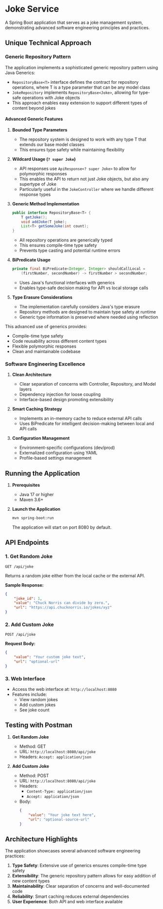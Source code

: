 # Joke Service

A Spring Boot application that serves as a joke management system, demonstrating advanced software engineering principles and practices.

## Unique Technical Approach

### Generic Repository Pattern
The application implements a sophisticated generic repository pattern using Java Generics:
- `RepositoryBase<T>` interface defines the contract for repository operations, where T is a type parameter that can be any model class
- `JokeRepository` implements `RepositoryBase<Joke>`, allowing for type-safe operations with Joke objects
- This approach enables easy extension to support different types of content beyond jokes

#### Advanced Generic Features
1. **Bounded Type Parameters**
   - The repository system is designed to work with any type T that extends our base model classes
   - This ensures type safety while maintaining flexibility

2. **Wildcard Usage (`? super Joke`)**
   - API responses use `ApiResponse<? super Joke>` to allow for polymorphic responses
   - This enables the API to return not just Joke objects, but also any supertype of Joke
   - Particularly useful in the `JokeController` where we handle different response types

3. **Generic Method Implementation**
   ```java
   public interface RepositoryBase<T> {
       T getJoke();
       void addJoke(T joke);
       List<T> getSomeJoke(int count);
   }
   ```
   - All repository operations are generically typed
   - This ensures compile-time type safety
   - Prevents type casting and potential runtime errors

4. **BiPredicate Usage**
   ```java
   private final BiPredicate<Integer, Integer> shouldCallLocal =
       (firstNumber, secondNumber) -> firstNumber > secondNumber;
   ```
   - Uses Java's functional interfaces with generics
   - Enables type-safe decision making for API vs local storage calls

5. **Type Erasure Considerations**
   - The implementation carefully considers Java's type erasure
   - Repository methods are designed to maintain type safety at runtime
   - Generic type information is preserved where needed using reflection

This advanced use of generics provides:
- Compile-time type safety
- Code reusability across different content types
- Flexible polymorphic responses
- Clean and maintainable codebase

### Software Engineering Excellence
1. **Clean Architecture**
   - Clear separation of concerns with Controller, Repository, and Model layers
   - Dependency injection for loose coupling
   - Interface-based design promoting extensibility

2. **Smart Caching Strategy**
   - Implements an in-memory cache to reduce external API calls
   - Uses BiPredicate for intelligent decision-making between local and API calls

3. **Configuration Management**
   - Environment-specific configurations (dev/prod)
   - Externalized configuration using YAML
   - Profile-based settings management

## Running the Application

1. **Prerequisites**
   - Java 17 or higher
   - Maven 3.6+

2. **Launch the Application**
   ```bash
   mvn spring-boot:run
   ```
   The application will start on port 8080 by default.

## API Endpoints

### 1. Get Random Joke
```
GET /api/joke
```
Returns a random joke either from the local cache or the external API.

**Sample Response:**
```json
{
    "joke_id": 1,
    "value": "Chuck Norris can divide by zero.",
    "url": "https://api.chucknorris.io/jokes/xyz"
}
```

### 2. Add Custom Joke
```
POST /api/joke
```
**Request Body:**
```json
{
    "value": "Your custom joke text",
    "url": "optional-url"
}
```

### 3. Web Interface
- Access the web interface at: `http://localhost:8080`
- Features include:
  - View random jokes
  - Add custom jokes
  - See joke count

## Testing with Postman

1. **Get Random Joke**
   - Method: GET
   - URL: `http://localhost:8080/api/joke`
   - Headers: `Accept: application/json`

2. **Add Custom Joke**
   - Method: POST
   - URL: `http://localhost:8080/api/joke`
   - Headers: 
     - `Content-Type: application/json`
     - `Accept: application/json`
   - Body:
     ```json
     {
         "value": "Your joke text here",
         "url": "optional-source-url"
     }
     ```

## Architecture Highlights

The application showcases several advanced software engineering practices:

1. **Type Safety**: Extensive use of generics ensures compile-time type safety
2. **Extensibility**: The generic repository pattern allows for easy addition of new content types
3. **Maintainability**: Clear separation of concerns and well-documented code
4. **Reliability**: Smart caching reduces external dependencies
5. **User Experience**: Both API and web interface available

